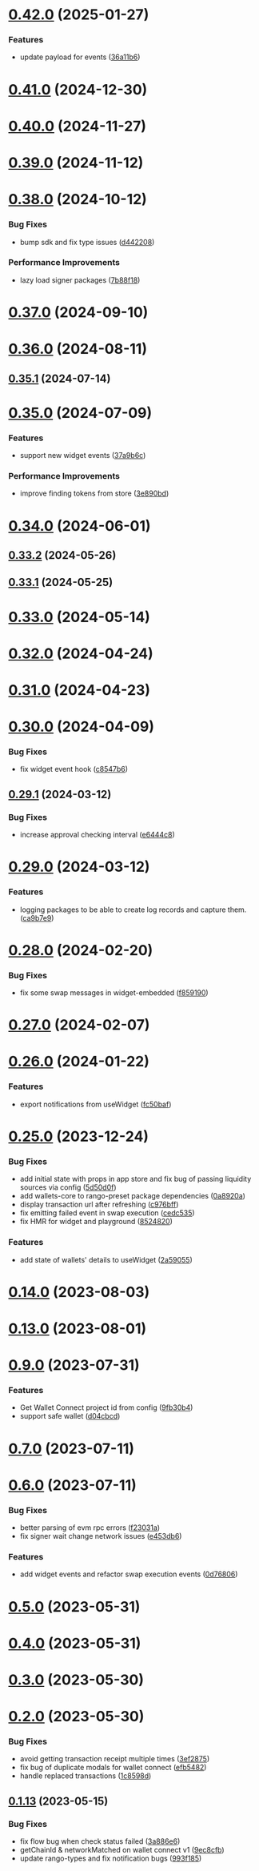 # [0.42.0](https://github.com/rango-exchange/rango-client/compare/queue-manager-rango-preset@0.41.0...queue-manager-rango-preset@0.42.0) (2025-01-27)


### Features

* update payload for events ([36a11b6](https://github.com/rango-exchange/rango-client/commit/36a11b6cebc153eced9e01f97fa1fabaf9a44e9f))



# [0.41.0](https://github.com/rango-exchange/rango-client/compare/queue-manager-rango-preset@0.40.0...queue-manager-rango-preset@0.41.0) (2024-12-30)



# [0.40.0](https://github.com/rango-exchange/rango-client/compare/queue-manager-rango-preset@0.39.0...queue-manager-rango-preset@0.40.0) (2024-11-27)



# [0.39.0](https://github.com/rango-exchange/rango-client/compare/queue-manager-rango-preset@0.38.0...queue-manager-rango-preset@0.39.0) (2024-11-12)



# [0.38.0](https://github.com/rango-exchange/rango-client/compare/queue-manager-rango-preset@0.37.0...queue-manager-rango-preset@0.38.0) (2024-10-12)


### Bug Fixes

* bump sdk and fix type issues ([d442208](https://github.com/rango-exchange/rango-client/commit/d4422083bf5dd27d5f509ce1db7f9560d05428c8))


### Performance Improvements

* lazy load signer packages ([7b88f18](https://github.com/rango-exchange/rango-client/commit/7b88f1834f7b29b4b81ab6c81a07bb88e8ccf55c))



# [0.37.0](https://github.com/rango-exchange/rango-client/compare/queue-manager-rango-preset@0.36.0...queue-manager-rango-preset@0.37.0) (2024-09-10)



# [0.36.0](https://github.com/rango-exchange/rango-client/compare/queue-manager-rango-preset@0.35.1...queue-manager-rango-preset@0.36.0) (2024-08-11)



## [0.35.1](https://github.com/rango-exchange/rango-client/compare/queue-manager-rango-preset@0.35.0...queue-manager-rango-preset@0.35.1) (2024-07-14)



# [0.35.0](https://github.com/rango-exchange/rango-client/compare/queue-manager-rango-preset@0.33.2...queue-manager-rango-preset@0.35.0) (2024-07-09)


### Features

* support new widget events ([37a9b6c](https://github.com/rango-exchange/rango-client/commit/37a9b6c023cba660c87af27bcbfceadfb8daa8d0))


### Performance Improvements

* improve finding tokens from store ([3e890bd](https://github.com/rango-exchange/rango-client/commit/3e890bdcd47971b072f347c368c4370225cb11ff))



# [0.34.0](https://github.com/rango-exchange/rango-client/compare/queue-manager-rango-preset@0.33.2...queue-manager-rango-preset@0.34.0) (2024-06-01)



## [0.33.2](https://github.com/rango-exchange/rango-client/compare/queue-manager-rango-preset@0.33.1...queue-manager-rango-preset@0.33.2) (2024-05-26)



## [0.33.1](https://github.com/rango-exchange/rango-client/compare/queue-manager-rango-preset@0.33.0...queue-manager-rango-preset@0.33.1) (2024-05-25)



# [0.33.0](https://github.com/rango-exchange/rango-client/compare/queue-manager-rango-preset@0.32.0...queue-manager-rango-preset@0.33.0) (2024-05-14)



# [0.32.0](https://github.com/rango-exchange/rango-client/compare/queue-manager-rango-preset@0.31.0...queue-manager-rango-preset@0.32.0) (2024-04-24)



# [0.31.0](https://github.com/rango-exchange/rango-client/compare/queue-manager-rango-preset@0.30.0...queue-manager-rango-preset@0.31.0) (2024-04-23)



# [0.30.0](https://github.com/rango-exchange/rango-client/compare/queue-manager-rango-preset@0.29.1...queue-manager-rango-preset@0.30.0) (2024-04-09)


### Bug Fixes

* fix widget event hook ([c8547b6](https://github.com/rango-exchange/rango-client/commit/c8547b6a31354afe13aa32c0b72be5b62b3f0d67))



## [0.29.1](https://github.com/rango-exchange/rango-client/compare/queue-manager-rango-preset@0.29.0...queue-manager-rango-preset@0.29.1) (2024-03-12)


### Bug Fixes

* increase approval checking interval ([e6444c8](https://github.com/rango-exchange/rango-client/commit/e6444c84dd216ddcf949b49708bb2c358fee2d88))



# [0.29.0](https://github.com/rango-exchange/rango-client/compare/queue-manager-rango-preset@0.28.0...queue-manager-rango-preset@0.29.0) (2024-03-12)


### Features

* logging packages to be able to create log records and capture them. ([ca9b7e9](https://github.com/rango-exchange/rango-client/commit/ca9b7e918d67bf0d93e5b8313264c5984f3adb4e))



# [0.28.0](https://github.com/rango-exchange/rango-client/compare/queue-manager-rango-preset@0.27.0...queue-manager-rango-preset@0.28.0) (2024-02-20)


### Bug Fixes

* fix some swap messages in widget-embedded ([f859190](https://github.com/rango-exchange/rango-client/commit/f85919050b0c8f3bb0f91d4f3b87a58cca29601b))



# [0.27.0](https://github.com/rango-exchange/rango-client/compare/queue-manager-rango-preset@0.26.0...queue-manager-rango-preset@0.27.0) (2024-02-07)



# [0.26.0](https://github.com/rango-exchange/rango-client/compare/queue-manager-rango-preset@0.25.0...queue-manager-rango-preset@0.26.0) (2024-01-22)


### Features

* export notifications from useWidget ([fc50baf](https://github.com/rango-exchange/rango-client/commit/fc50baf1b4043755162a54bcdd07f10fab94da39))



# [0.25.0](https://github.com/rango-exchange/rango-client/compare/queue-manager-rango-preset@0.24.0...queue-manager-rango-preset@0.25.0) (2023-12-24)


### Bug Fixes

* add initial state with props in app store and fix bug of passing liquidity sources via config ([5d50d0f](https://github.com/rango-exchange/rango-client/commit/5d50d0fa18c0519a9464bb205684ecdaf881d936))
* add wallets-core to rango-preset package dependencies ([0a8920a](https://github.com/rango-exchange/rango-client/commit/0a8920a11db4a8d213e01ee770289242bf1defc8))
* display transaction url after refreshing ([c976bff](https://github.com/rango-exchange/rango-client/commit/c976bffd3827ee20de5dd0f21be6d430432fff28))
* fix emitting failed event in swap execution ([cedc535](https://github.com/rango-exchange/rango-client/commit/cedc53523dc8ddc5f339b4da6afa822058bd760d))
* fix HMR for widget and playground ([8524820](https://github.com/rango-exchange/rango-client/commit/8524820f10cf0b8921f3db0c4f620ff98daa4103))


### Features

* add state of wallets' details to useWidget ([2a59055](https://github.com/rango-exchange/rango-client/commit/2a590551cc0a3d663fd9901e125890ff1386c0aa))



# [0.14.0](https://github.com/rango-exchange/rango-client/compare/queue-manager-rango-preset@0.13.0...queue-manager-rango-preset@0.14.0) (2023-08-03)



# [0.13.0](https://github.com/rango-exchange/rango-client/compare/queue-manager-rango-preset@0.12.0...queue-manager-rango-preset@0.13.0) (2023-08-01)



# [0.9.0](https://github.com/rango-exchange/rango-client/compare/queue-manager-rango-preset@0.8.0...queue-manager-rango-preset@0.9.0) (2023-07-31)


### Features

* Get Wallet Connect project id from config ([9fb30b4](https://github.com/rango-exchange/rango-client/commit/9fb30b4b1a83e2005bbf42553298f24b1e278e1c))
* support safe wallet ([d04cbcd](https://github.com/rango-exchange/rango-client/commit/d04cbcd2a612755563512d9dff6f2312088d8b4d))



# [0.7.0](https://github.com/rango-exchange/rango-client/compare/queue-manager-rango-preset@0.6.0...queue-manager-rango-preset@0.7.0) (2023-07-11)



# [0.6.0](https://github.com/rango-exchange/rango-client/compare/queue-manager-rango-preset@0.5.0...queue-manager-rango-preset@0.6.0) (2023-07-11)


### Bug Fixes

* better parsing of evm rpc errors ([f23031a](https://github.com/rango-exchange/rango-client/commit/f23031ae14e6e841ee488591bd1bf58cfa7ca15b))
* fix signer wait change network issues ([e453db6](https://github.com/rango-exchange/rango-client/commit/e453db6ccf7736e36e5ada0c29502be32254fe9c))


### Features

* add widget events and refactor swap execution events ([0d76806](https://github.com/rango-exchange/rango-client/commit/0d7680693dd77439de38cd0b20f263f6ae8cceb0))



# [0.5.0](https://github.com/rango-exchange/rango-client/compare/queue-manager-rango-preset@0.4.0...queue-manager-rango-preset@0.5.0) (2023-05-31)



# [0.4.0](https://github.com/rango-exchange/rango-client/compare/queue-manager-rango-preset@0.3.0...queue-manager-rango-preset@0.4.0) (2023-05-31)



# [0.3.0](https://github.com/rango-exchange/rango-client/compare/queue-manager-rango-preset@0.2.0...queue-manager-rango-preset@0.3.0) (2023-05-30)



# [0.2.0](https://github.com/rango-exchange/rango-client/compare/queue-manager-rango-preset@0.1.14...queue-manager-rango-preset@0.2.0) (2023-05-30)


### Bug Fixes

* avoid getting transaction receipt multiple times ([3ef2875](https://github.com/rango-exchange/rango-client/commit/3ef2875bfad470cf2780ae5f82c4841e7eeb60ff))
* fix bug of duplicate modals for wallet connect ([efb5482](https://github.com/rango-exchange/rango-client/commit/efb54827fd51e6c6c8f42c6abf33c3d7610755e8))
* handle replaced transactions ([1c8598d](https://github.com/rango-exchange/rango-client/commit/1c8598d2755afc9e439ee80c0951d83c6aed9f2a))



## [0.1.13](https://github.com/rango-exchange/rango-client/compare/queue-manager-rango-preset@0.1.12...queue-manager-rango-preset@0.1.13) (2023-05-15)


### Bug Fixes

* fix flow bug when check status failed ([3a886e6](https://github.com/rango-exchange/rango-client/commit/3a886e68cf45c8bf500823fae96070acbbd3942a))
* getChainId & networkMatched on wallet connect v1 ([9ec8cfb](https://github.com/rango-exchange/rango-client/commit/9ec8cfbd3f9be9befcfb632485afa1ee436e92a2))
* update rango-types and fix notification bugs ([993f185](https://github.com/rango-exchange/rango-client/commit/993f185e0b8c5e5e15a2c65ba2d85d1f9c8daa90))



